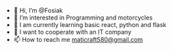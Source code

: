 - 👋 Hi, I’m @Fosiak
- 👀 I’m interested in Programming and motorcycles
- 🌱 I am currently learning basic react, python and flask
- 💞️ I want to cooperate with an IT company
- 📫 How to reach me maticraft580@gmail.com
